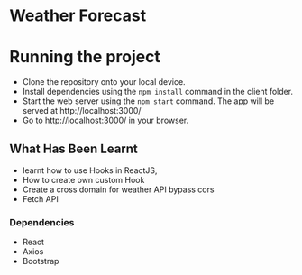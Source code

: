 <h1> Weather Forecast <h1/>

# Running the project
* Clone the repository onto your local device.
* Install dependencies using the `npm install` command in the client folder.
* Start the web server using the `npm start` command. 
  The app will be served at http://localhost:3000/
* Go to http://localhost:3000/ in your browser.
  
  
## What Has Been Learnt
* learnt how to use Hooks in ReactJS, 
* How to create own custom Hook
* Create a cross domain for weather API bypass cors
* Fetch API
  
### Dependencies

* React
* Axios
* Bootstrap
